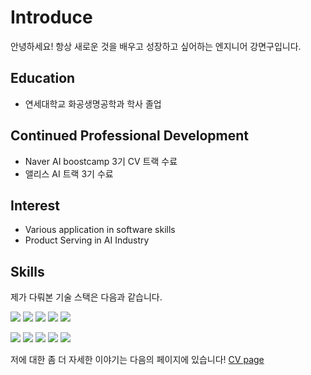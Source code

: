 # Introduce
안녕하세요! 항상 새로운 것을 배우고 성장하고 싶어하는 엔지니어 강면구입니다.

## Education 
* 연세대학교 화공생명공학과 학사 졸업

## Continued Professional Development
* Naver AI boostcamp 3기 CV 트랙 수료
* 앨리스 AI 트랙 3기 수료

## Interest
* Various application in software skills
* Product Serving in AI Industry


## Skills
제가 다뤄본 기술 스택은 다음과 같습니다.

<img src="https://img.shields.io/badge/Python-3766AB?style=flat-square&logo=Python&logoColor=white"/></a>
<img src="https://img.shields.io/badge/pandas-150458?style=flat-square&logo=pandas&logoColor=white"/></a>
<img src="https://img.shields.io/badge/Jupyter-F37626?style=flat-square&logo=Jupyter&logoColor=white"/></a>
<img src="https://img.shields.io/badge/PyTorch-important?style=flat-square&logo=PyTorch&logoColor=white"/></a>
<img src="https://img.shields.io/badge/WandB-yellow?style=flat-square&logo=WeightsandBiases&logoColor=white"/>

<img src="https://img.shields.io/badge/Streamlit-FF4B4B?style=flat-square&logo=Streamlit&logoColor=white"/></a>
<img src="https://img.shields.io/badge/React-9cf?style=flat-square&logo=React&logoColor=white"/></a>
<img src="https://img.shields.io/badge/FastAPI-green?style=flat-square&logo=FastAPI&logoColor=white"/></a>
<img src="https://img.shields.io/badge/Docker-blue?style=flat-square&logo=Docker&logoColor=white"/></a>
<img src="https://img.shields.io/badge/Google%20Cloud-blueviolet?style=flat-square&logo=GoogleCloud&logoColor=white"/>


저에 대한 좀 더 자세한 이야기는 다음의 페이지에 있습니다! [CV page](https://lean-geometry-f3f.notion.site/c229492ad4fc42489002d3a30faf8dcc)
<br />
<br />


